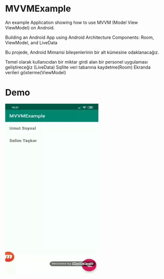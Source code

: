 # MVVMExample
An example Application showing how to use MVVM (Model View ViewModel) on Android.

Building an Android App using Android Architecture Components: Room, ViewModel, and LiveData

Bu projede, Android Mimarisi bileşenlerinin bir alt kümesine odaklanacağız. 

Temel olarak kullanıcıdan bir miktar girdi alan bir personel uygulaması geliştireceğiz (LiveData) 
Sqllite veri tabanına kaydetme(Room)
Ekranda verileri gösterme(ViewModel)


# Demo

<img src="screen/video.gif" width="300" height="550"/>
